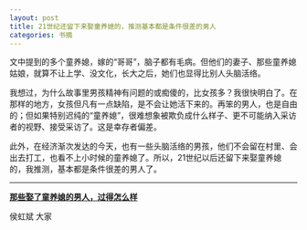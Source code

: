 ```yaml
---
layout: post
title: 21世纪还留下来娶童养媳的，推测基本都是条件很差的男人
categories: 书摘
---
```


文中提到的多个童养媳，嫁的“哥哥”，脑子都有毛病。但他们的妻子、那些童养媳姑娘，就算不让上学、没文化，长大之后，她们也显得比别人头脑活络。

我想过，为什么故事里男孩精神有问题的或痴傻的，比女孩多？我很快明白了。在那样的地方，女孩但凡有一点缺陷，是不会让她活下来的。再笨的男人，也是自由的；但如果特别迟纯的“童养媳”，很难想象被欺负成什么样子、更不可能纳入采访者的视野、接受采访了。这是幸存者偏差。

此外，在经济渐次发达的今天，也有一些头脑活络的男孩，他们不会留在村里、会出去打工，也看不上小时候的童养媳了。所以，21世纪以后还留下来娶童养媳的，我推测，基本都是条件很差的男人了。

---

**[那些娶了童养媳的男人，过得怎么样](https://mp.weixin.qq.com/s/ZOUqpgEuKhTrYuuUNKnFYQ)**

侯虹斌 大家